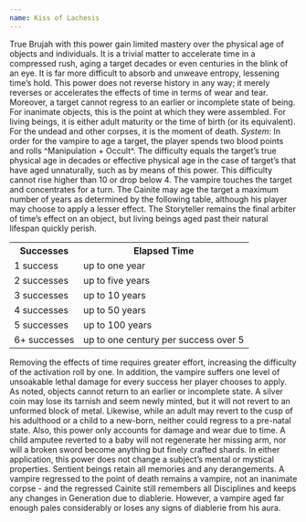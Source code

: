 ```yaml
---
name: Kiss of Lachesis
---
```


True Brujah with this power gain limited mastery over the physical age of objects and individuals. It is a trivial matter to accelerate time in a compressed rush, aging a target decades or even centuries in the blink of an eye. It is far more difficult to absorb and unweave entropy, lessening time’s hold. This power does not reverse history in any way; it merely reverses or accelerates the effects of time in terms of wear and tear. Moreover, a target cannot regress to an earlier or incomplete state of being. For inanimate objects, this is the point at which they were assembled. For living beings, it is either adult maturity or the time of birth (or its equivalent). For the undead and other corpses, it is the moment of death.
_System_: In order for the vampire to age a target, the player spends two blood points and rolls ^Manipulation + Occult^. The difficulty equals the target’s true physical age in decades or effective physical age in the case of target’s that have aged unnaturally, such as by means of this power. This difficulty cannot rise higher than 10 or drop below 4. The vampire touches the target and concentrates for a turn. The Cainite may age the target a maximum number of years as determined by the following table, although his player may choose to apply a lesser effect. The Storyteller remains the final arbiter of time’s effect on an object, but living beings aged past their natural lifespan quickly perish.
<table><tr><th>Successes</th><th>Elapsed Time</th></tr><tr><td>1 success</td><td>up to one year</td></tr><tr><td>2 successes</td><td>up to five years</td></tr><tr><td>3 successes</td><td>up to 10 years</td></tr><tr><td>4 successes</td><td>up to 50 years</td></tr><tr><td>5 successes</td><td>up to 100 years</td></tr><tr><td>6+ successes</td><td>up to one century per success over 5</td></tr></table>Removing the effects of time requires greater effort, increasing the difficulty of the activation roll by one. In addition, the vampire suffers one level of unsoakable lethal damage for every success her player chooses to apply. As noted, objects cannot return to an earlier or incomplete state. A silver coin may lose its tarnish and seem newly minted, but it will not revert to an unformed block of metal. Likewise, while an adult may revert to the cusp of his adulthood or a child to a new-born, neither could regress to a pre-natal state. Also, this power only accounts for damage and wear due to time. A child amputee reverted to a baby will not regenerate her missing arm, nor will a broken sword become anything but finely crafted shards. In either application, this power does not change a subject’s mental or mystical properties. Sentient beings retain all memories and any derangements. A vampire regressed to the point of death remains a vampire, not an inanimate corpse - and the regressed Cainite still remembers all Disciplines and keeps any changes in Generation due to diablerie. However, a vampire aged far enough pales considerably or loses any signs of diablerie from his aura.